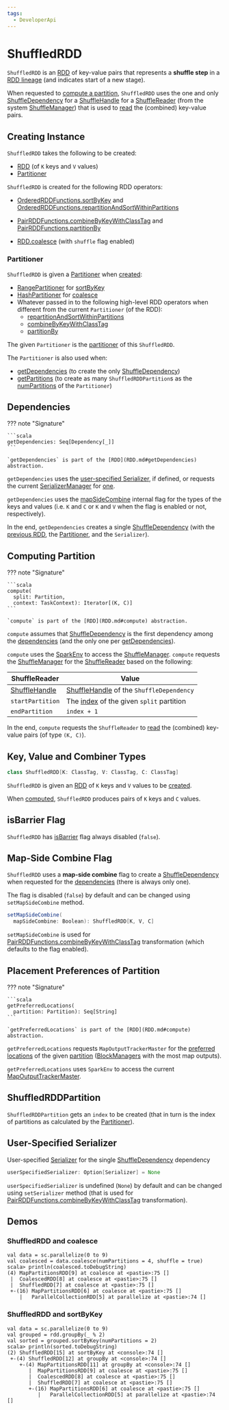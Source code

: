 ```yaml
---
tags:
  - DeveloperApi
---
```


# ShuffledRDD

`ShuffledRDD` is an [RDD](RDD.md) of key-value pairs that represents a **shuffle step** in a [RDD lineage](lineage.md) (and indicates start of a new stage).

When requested to [compute a partition](#compute), `ShuffledRDD` uses the one and only [ShuffleDependency](#getDependencies) for a [ShuffleHandle](ShuffleDependency.md#shuffleHandle) for a [ShuffleReader](../shuffle/ShuffleManager.md#getReader) (from the system [ShuffleManager](../shuffle/ShuffleManager.md)) that is used to [read](../shuffle/ShuffleReader.md#read) the (combined) key-value pairs.

## Creating Instance

`ShuffledRDD` takes the following to be created:

* <span id="prev"> [RDD](RDD.md) (of `K` keys and `V` values)
* [Partitioner](#part)

`ShuffledRDD` is created for the following RDD operators:

* [OrderedRDDFunctions.sortByKey](OrderedRDDFunctions.md#sortByKey) and [OrderedRDDFunctions.repartitionAndSortWithinPartitions](OrderedRDDFunctions.md#repartitionAndSortWithinPartitions)

* [PairRDDFunctions.combineByKeyWithClassTag](PairRDDFunctions.md#combineByKeyWithClassTag) and [PairRDDFunctions.partitionBy](PairRDDFunctions.md#partitionBy)

* [RDD.coalesce](spark-rdd-transformations.md#coalesce) (with `shuffle` flag enabled)

### <span id="part"> Partitioner

`ShuffledRDD` is given a [Partitioner](Partitioner.md) when [created](#creating-instance):

* [RangePartitioner](RangePartitioner.md) for [sortByKey](OrderedRDDFunctions.md#sortByKey)
* [HashPartitioner](HashPartitioner.md) for [coalesce](RDD.md#coalesce)
* Whatever passed in to the following high-level RDD operators when different from the current `Partitioner` (of the RDD):
    * [repartitionAndSortWithinPartitions](OrderedRDDFunctions.md#repartitionAndSortWithinPartitions)
    * [combineByKeyWithClassTag](PairRDDFunctions.md#combineByKeyWithClassTag)
    * [partitionBy](PairRDDFunctions.md#partitionBy)

The given `Partitioner` is the [partitioner](#partitioner) of this `ShuffledRDD`.

The `Partitioner` is also used when:

* [getDependencies](#getDependencies) (to create the only [ShuffleDependency](ShuffleDependency.md#partitioner))
* [getPartitions](#getPartitions) (to create as many `ShuffledRDDPartition`s as the [numPartitions](Partitioner.md#numPartitions) of the `Partitioner`)

## <span id="getDependencies"> Dependencies

??? note "Signature"

    ```scala
    getDependencies: Seq[Dependency[_]]
    ```

    `getDependencies` is part of the [RDD](RDD.md#getDependencies) abstraction.

`getDependencies` uses the [user-specified Serializer](#userSpecifiedSerializer), if defined, or requests the current [SerializerManager](../serializer/SerializerManager.md) for [one](../serializer/SerializerManager.md#getSerializer).

`getDependencies` uses the [mapSideCombine](#mapSideCombine) internal flag for the types of the keys and values (i.e. `K` and `C` or `K` and `V` when the flag is enabled or not, respectively).

In the end, `getDependencies` creates a single [ShuffleDependency](ShuffleDependency.md) (with the [previous RDD](#prev), the [Partitioner](#part), and the `Serializer`).

## <span id="compute"> Computing Partition

??? note "Signature"

    ```scala
    compute(
      split: Partition,
      context: TaskContext): Iterator[(K, C)]
    ```

    `compute` is part of the [RDD](RDD.md#compute) abstraction.

`compute` assumes that [ShuffleDependency](ShuffleDependency.md) is the first dependency among the [dependencies](RDD.md#dependencies) (and the only one per [getDependencies](#getDependencies)).

`compute` uses the [SparkEnv](../SparkEnv.md) to access the [ShuffleManager](../SparkEnv.md#shuffleManager). `compute` requests the [ShuffleManager](../shuffle/ShuffleManager.md) for the [ShuffleReader](../shuffle/ShuffleManager.md#getReader) based on the following:

ShuffleReader | Value
--------------|------
 [ShuffleHandle](../shuffle/ShuffleHandle.md) | [ShuffleHandle](ShuffleDependency.md#shuffleHandle) of the `ShuffleDependency`
 `startPartition` | The [index](Partition.md#index) of the given `split` partition
 `endPartition` | `index + 1`

In the end, `compute` requests the `ShuffleReader` to [read](../shuffle/ShuffleReader.md#read) the (combined) key-value pairs (of type `(K, C)`).

## Key, Value and Combiner Types

```scala
class ShuffledRDD[K: ClassTag, V: ClassTag, C: ClassTag]
```

`ShuffledRDD` is given an [RDD](#prev) of `K` keys and `V` values to be [created](#creating-instance).

When [computed](#compute), `ShuffledRDD` produces pairs of `K` keys and `C` values.

## <span id="isBarrier"> isBarrier Flag

`ShuffledRDD` has [isBarrier](RDD.md#isBarrier) flag always disabled (`false`).

## <span id="mapSideCombine"><span id="setMapSideCombine"> Map-Side Combine Flag

`ShuffledRDD` uses a **map-side combine** flag to create a [ShuffleDependency](ShuffleDependency.md) when requested for the [dependencies](#getDependencies) (there is always only one).

The flag is disabled (`false`) by default and can be changed using `setMapSideCombine` method.

```scala
setMapSideCombine(
  mapSideCombine: Boolean): ShuffledRDD[K, V, C]
```

`setMapSideCombine` is used for [PairRDDFunctions.combineByKeyWithClassTag](PairRDDFunctions.md#combineByKeyWithClassTag) transformation (which defaults to the flag enabled).

## <span id="getPreferredLocations"> Placement Preferences of Partition

??? note "Signature"

    ```scala
    getPreferredLocations(
      partition: Partition): Seq[String]
    ```

    `getPreferredLocations` is part of the [RDD](RDD.md#compute) abstraction.

`getPreferredLocations` requests `MapOutputTrackerMaster` for the [preferred locations](../scheduler/MapOutputTrackerMaster.md#getPreferredLocationsForShuffle) of the given [partition](Partition.md) ([BlockManagers](../storage/BlockManager.md) with the most map outputs).

`getPreferredLocations` uses `SparkEnv` to access the current [MapOutputTrackerMaster](../SparkEnv.md#mapOutputTracker).

## <span id="ShuffledRDDPartition"> ShuffledRDDPartition

`ShuffledRDDPartition` gets an `index` to be created (that in turn is the index of partitions as calculated by the [Partitioner](#part)).

## <span id="userSpecifiedSerializer"> User-Specified Serializer

User-specified [Serializer](../serializer/Serializer.md) for the single [ShuffleDependency](ShuffleDependency.md) dependency

```scala
userSpecifiedSerializer: Option[Serializer] = None
```

`userSpecifiedSerializer` is undefined (`None`) by default and can be changed using `setSerializer` method (that is used for [PairRDDFunctions.combineByKeyWithClassTag](PairRDDFunctions.md#combineByKeyWithClassTag) transformation).

## Demos

### ShuffledRDD and coalesce

```text
val data = sc.parallelize(0 to 9)
val coalesced = data.coalesce(numPartitions = 4, shuffle = true)
scala> println(coalesced.toDebugString)
(4) MapPartitionsRDD[9] at coalesce at <pastie>:75 []
 |  CoalescedRDD[8] at coalesce at <pastie>:75 []
 |  ShuffledRDD[7] at coalesce at <pastie>:75 []
 +-(16) MapPartitionsRDD[6] at coalesce at <pastie>:75 []
    |   ParallelCollectionRDD[5] at parallelize at <pastie>:74 []
```

### ShuffledRDD and sortByKey

```text
val data = sc.parallelize(0 to 9)
val grouped = rdd.groupBy(_ % 2)
val sorted = grouped.sortByKey(numPartitions = 2)
scala> println(sorted.toDebugString)
(2) ShuffledRDD[15] at sortByKey at <console>:74 []
 +-(4) ShuffledRDD[12] at groupBy at <console>:74 []
    +-(4) MapPartitionsRDD[11] at groupBy at <console>:74 []
       |  MapPartitionsRDD[9] at coalesce at <pastie>:75 []
       |  CoalescedRDD[8] at coalesce at <pastie>:75 []
       |  ShuffledRDD[7] at coalesce at <pastie>:75 []
       +-(16) MapPartitionsRDD[6] at coalesce at <pastie>:75 []
          |   ParallelCollectionRDD[5] at parallelize at <pastie>:74 []
```
